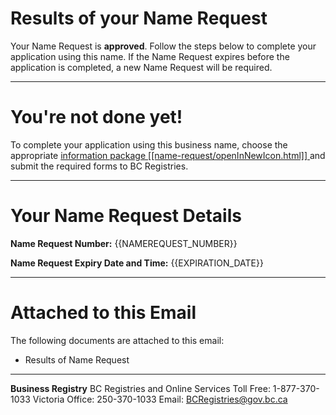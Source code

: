 # Results of your Name Request

Your Name Request is **approved**. Follow the steps below to complete your application using this name. If the Name Request expires before the application is completed, a new Name Request will be required.

---

# You\'re not done yet!

To complete your application using this business name, choose the appropriate
<a href="{{STEPS_TO_RESTORE_URL}}" target="_blank" style="text-decoration: underline;">
  information package 
  [[name-request/openInNewIcon.html]]
</a> and submit the required forms to BC Registries.

---

# Your Name Request Details

**Name Request Number:**
{{NAMEREQUEST_NUMBER}}

**Name Request Expiry Date and Time:**
{{EXPIRATION_DATE}}

---

# Attached to this Email

The following documents are attached to this email:

* Results of Name Request

---

**Business Registry**
BC Registries and Online Services
Toll Free: 1-877-370-1033
Victoria Office: 250-370-1033
Email: [BCRegistries@gov.bc.ca](BCRegistries@gov.bc.ca)
